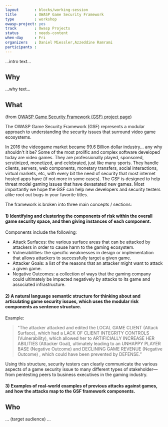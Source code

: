 ```yaml
---
layout       : blocks/working-session
title        : OWASP Game Security Framework
type         : workshop
owasp-project: yes
track        : Owasp Projects
status       : needs-content
when-day     : Fri
organizers   : Daniel Miessler,Azzeddine Ramrami
participants :
---
```


...intro text...

## Why

...why text...

## What

(from [OWASP Game Security Framework (GSF) project page](https://www.owasp.org/index.php/OWASP_Game_Security_Framework_Project))

The OWASP Game Security Framework (GSF) represents a modular approach to understanding the security issues that surround video game ecosystems.

In 2016 the videogame market became 99.6 Billion dollar industry... any why shouldn't it be? Some of the most prolific and complex software developed today are video games. They are professionally played, sponsored, scrutinized, monetized, and celebrated, just like many sports. They handle clients, servers, web components, monetary transfers, social interactions, virtual markets, etc, with every bit the need of security that most internet hosted apps have (if not more in some cases). The GSF is designed to help threat model gaming issues that have devastated new games. Most importantly we hope the GSF can help new developers and security testers alike root out bugs in your favorite titles.

The framework is broken into three main concepts / sections:

#### 1) Identifying and clustering the components of risk within the overall game security space, and then giving instances of each component.

Components include the following:

* Attack Surfaces: the various surface areas that can be attacked by attackers in order to cause harm to the gaming ecosystem.
* Vulnerabilities: the specific weaknesses in design or implementation that allows attackers to successfully target a given game.
* Attacker Goals: a list of the reasons that an attacker might want to attack a given game.
* Negative Outcomes: a collection of ways that the gaming company could ultimately be impacted negatively by attacks to its game and associated infrastructure.

#### 2) A natural language semantic structure for thinking about and articulating game security issues, which uses the modular risk components as sentence structure.

Example:

> "The attacker attacked and edited the LOCAL GAME CLIENT (Attack Surface), which had a LACK OF CLIENT INTEGRITY CONTROLS (Vulnerability), which allowed her to ARTIFICIALLY INCREASE HER ABILITIES (Attacker Goal), ultimately leading to an UNHAPPY PLAYER BASE (Negative Outcome) and DECLINING GAME REVENUE (Negative Outcome) , which could have been prevented by DEFENSE.”

Using this structure, security testers can clearly communicate the various aspects of a game security issue to many different types of stakeholder—from pentesting peers to business executives in the gaming industry.

#### 3) Examples of real-world examples of previous attacks against games, and how the attacks map to the GSF framework components.


## Who

... (target audience) ...